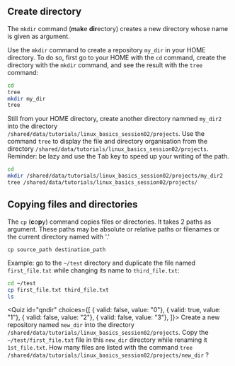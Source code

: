 <script>
import Quiz from "components/Quiz.svelte";
</script>

## Create directory

The `mkdir` command (**m**a**k**e **dir**ectory) creates a new directory whose name is given as argument.

Use the `mkdir` command to create a repository `my_dir` in your HOME directory. To do so, first go to your HOME with the `cd` command, create the directory with the `mkdir` command, and see the result with the `tree` command:

```bash
cd
tree
mkdir my_dir
tree
```

Still from your HOME directory, create another directory nammed `my_dir2` into the directory `/shared/data/tutorials/linux_basics_session02/projects`. 
Use the command `tree` to display the file and directory organisation from the directory `/shared/data/tutorials/linux_basics_session02/projects`. Reminder: be lazy and use the <kbd>Tab</kbd> key to speed up your writing of the path.

```bash
cd
mkdir /shared/data/tutorials/linux_basics_session02/projects/my_dir2
tree /shared/data/tutorials/linux_basics_session02/projects/
```

## Copying files and directories

The `cp` (**c**o**p**y) command copies files or directories. It takes 2 paths as argument. These paths may be absolute or relative paths or filenames or the current directory named with '.'


`cp source_path destination_path`


Example: go to the `~/test` directory and duplicate the file named `first_file.txt` while changing its name to `third_file.txt`:

```bash
cd ~/test
cp first_file.txt third_file.txt
ls 
```
<!---
With the option `-r` (**r**ecursive), the `cp` command copies all files of the source directory to the destination directory.

⚠️ Currently, the `-r` option is not supported in this course. We will change this as soon as possible but in the meantime the following commands do not work.

Try to copy the `~/test` repository and its content to a new directory named `my_test` in the directory `/shared/data/tutorials/linux_basics_session02/projects`:

```bash
tree /shared/data/tutorials/linux_basics_session02/projects
cp -r ~/test /shared/data/tutorials/linux_basics_session02/projects/my_test
tree /shared/data/tutorials/linux_basics_session02/projects
```
--->

<Quiz id="qndir" choices={[
	{ valid: false, value: "0"},
	{ valid: true, value: "1"},
	{ valid: false, value: "2"},
	{ valid: false, value: "3"},
]}>
	<span slot="prompt">
		Create a new repository named `new_dir` into the directory `/shared/data/tutorials/linux_basics_session02/projects`. Copy the `~/test/first_file.txt` file  in this `new_dir` directory while renaming it `1st_file.txt`. How many files are listed with the command `tree /shared/data/tutorials/linux_basics_session02/projects/new_dir` ?
	</span>
</Quiz>

